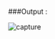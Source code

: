 ###Output :

![capture](https://cloud.githubusercontent.com/assets/20415358/18126426/b4a41dee-6f98-11e6-8737-b66ca09062c4.PNG)

